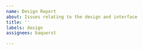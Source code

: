 ```yaml
---
name: Design Report
about: Issues relating to the design and interface
title: ''
labels: design
assignees: baquerst

---
```



